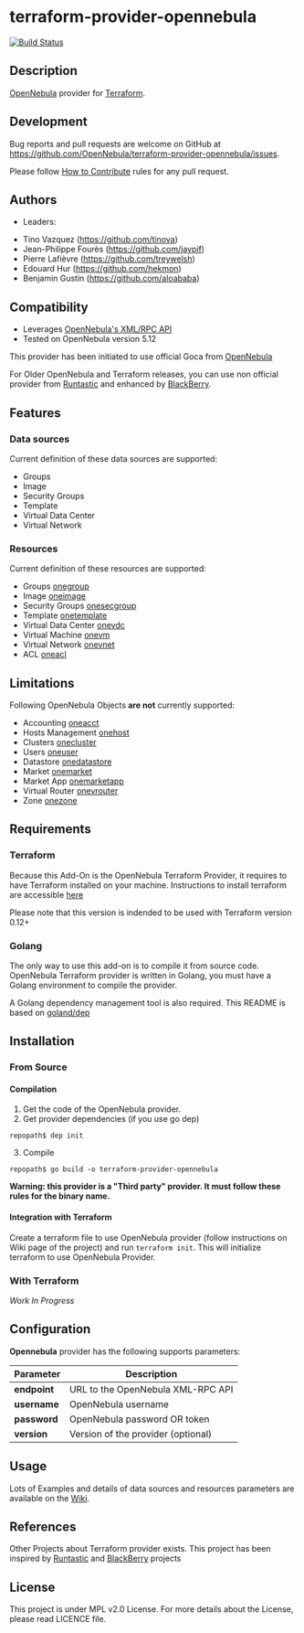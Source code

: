 # terraform-provider-opennebula

[![Build Status](https://travis-ci.org/OpenNebula/terraform-provider-opennebula.svg?branch=master)](https://travis-ci.org/OpenNebula/terraform-provider-opennebula)

## Description

[OpenNebula](https://opennebula.io/) provider for [Terraform](https://www.terraform.io/).

## Development

Bug reports and pull requests are welcome on GitHub at
https://github.com/OpenNebula/terraform-provider-opennebula/issues.

Please follow [How to Contribute](https://github.com/OpenNebula/one/wiki/How-to-participate-in-Add_on-Development) rules for any pull request.

## Authors

* Leaders:

- Tino Vazquez (https://github.com/tinova)
- Jean-Philippe Fourès (https://github.com/jaypif)
- Pierre Lafièvre (https://github.com/treywelsh)
- Edouard Hur (https://github.com/hekmon)
- Benjamin Gustin (https://github.com/aloababa)

## Compatibility

* Leverages [OpenNebula's XML/RPC API](https://docs.opennebula.org/5.12/integration/system_interfaces/api.html)
* Tested on OpenNebula version 5.12

This provider has been initiated to use official Goca from [OpenNebula](https://github.com/OpenNebula/one)

For Older OpenNebula and Terraform releases, you can use non official provider from [Runtastic](https://github.com/runtastic/terraform-provider-opennebula) and enhanced by [BlackBerry](https://github.com/blackberry/terraform-provider-opennebula).

## Features

### Data sources

Current definition of these data sources are supported:
* Groups
* Image
* Security Groups
* Template
* Virtual Data Center
* Virtual Network

### Resources

Current definition of these resources are supported:
* Groups [onegroup](https://docs.opennebula.org/5.12/integration/system_interfaces/api.html#onegroup)
* Image [oneimage](https://docs.opennebula.org/5.12/integration/system_interfaces/api.html#oneimage)
* Security Groups [onesecgroup](https://docs.opennebula.org/5.12/integration/system_interfaces/api.html#onesecgroup)
* Template [onetemplate](https://docs.opennebula.org/5.12/integration/system_interfaces/api.html#onetemplate)
* Virtual Data Center [onevdc](https://docs.opennebula.org/5.12/integration/system_interfaces/api.html#onevdc)
* Virtual Machine [onevm](https://docs.opennebula.org/5.12/integration/system_interfaces/api.html#onevm)
* Virtual Network [onevnet](https://docs.opennebula.org/5.12/integration/system_interfaces/api.html#onevnet)
* ACL [oneacl](https://docs.opennebula.org/5.12/integration/system_interfaces/api.html#oneacl)

## Limitations

Following OpenNebula Objects **are not** currently supported:
* Accounting [oneacct](https://docs.opennebula.org/5.12/integration/system_interfaces/api.html#oneacct)
* Hosts Management [onehost](https://docs.opennebula.org/5.12/integration/system_interfaces/api.html#onehost)
* Clusters [onecluster](https://docs.opennebula.org/5.12/integration/system_interfaces/api.html#onecluster)
* Users [oneuser](https://docs.opennebula.org/5.12/integration/system_interfaces/api.html#oneuser)
* Datastore [onedatastore](https://docs.opennebula.org/5.12/integration/system_interfaces/api.html#onedatastore)
* Market [onemarket](https://docs.opennebula.org/5.12/integration/system_interfaces/api.html#onemarket)
* Market App [onemarketapp](https://docs.opennebula.org/5.12/integration/system_interfaces/api.html#onemarketapp)
* Virtual Router [onevrouter](https://docs.opennebula.org/5.12/integration/system_interfaces/api.html#onevrouter)
* Zone [onezone](https://docs.opennebula.org/5.12/integration/system_interfaces/api.html#onezone)

## Requirements

### Terraform

Because this Add-On is the OpenNebula Terraform Provider, it requires to have Terraform installed on your machine.
Instructions to install terraform are accessible [here](https://learn.hashicorp.com/terraform/getting-started/install)

Please note that this version is indended to be used with Terraform version 0.12+

### Golang

The only way to use this add-on is to compile it from source code.
OpenNebula Terraform provider is written in Golang, you must have a Golang environment to compile the provider.

A Golang dependency management tool is also required. This README is based on [goland/dep](https://github.com/golang/dep)

## Installation

### From Source

#### Compilation

1. Get the code of the OpenNebula provider.
2. Get provider dependencies (if you use go dep)
```
repopath$ dep init
```
3. Compile
```
repopath$ go build -o terraform-provider-opennebula
```

**Warning: this provider is a "Third party" provider. It must follow these rules for the binary name.**

#### Integration with Terraform

Create a terraform file to use OpenNebula provider (follow instructions on Wiki page of the project) and run `terraform init`.
This will initialize terraform to use OpenNebula Provider.

### With Terraform

*Work In Progress*

## Configuration

**Opennebula** provider has the following supports parameters:

| **Parameter** | **Description**                       |
| --------- | --------------------------------- |
| **endpoint**  | URL to the OpenNebula XML-RPC API |
| **username**  | OpenNebula username               |
| **password**  | OpenNebula password OR token      |
| **version**   | Version of the provider (optional) |

## Usage

Lots of Examples and details of data sources and resources parameters are available on the [Wiki](https://github.com/OpenNebula/terraform-provider-opennebula/wiki).

## References

Other Projects about Terraform provider exists. This project has been inspired by [Runtastic](https://github.com/runtastic/terraform-provider-opennebula) and [BlackBerry](https://github.com/blackberry/terraform-provider-opennebula) projects

## License

This project is under MPL v2.0 License. For more details about the License, please read LICENCE file.
